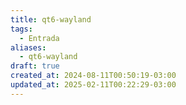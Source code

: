 ```yaml
---
title: qt6-wayland
tags:
  - Entrada
aliases:
  - qt6-wayland
draft: true
created_at: 2024-08-11T00:50:19-03:00
updated_at: 2025-02-11T00:22:29-03:00
---
```

